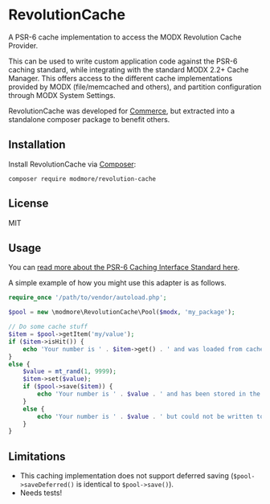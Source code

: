 # RevolutionCache

A PSR-6 cache implementation to access the MODX Revolution Cache Provider.

This can be used to write custom application code against the PSR-6 caching standard, while integrating with the standard MODX 2.2+ Cache Manager. This offers access to the different cache implementations provided by MODX (file/memcached and others), and partition configuration through MODX System Settings.

RevolutionCache was developed for [Commerce](https://www.modmore.com/commerce/), but extracted into a standalone composer package to benefit others. 

## Installation

Install RevolutionCache via [Composer](https://getcomposer.org):

````
composer require modmore/revolution-cache
````

## License

MIT

## Usage

You can [read more about the PSR-6 Caching Interface Standard here](http://www.php-fig.org/psr/psr-6/).

A simple example of how you might use this adapter is as follows.

```` php
require_once '/path/to/vendor/autoload.php';

$pool = new \modmore\RevolutionCache\Pool($modx, 'my_package');

// Do some cache stuff
$item = $pool->getItem('my/value');
if ($item->isHit()) {
    echo 'Your number is ' . $item->get() . ' and was loaded from cache.';
}
else {
    $value = mt_rand(1, 9999);
    $item->set($value);
    if ($pool->save($item)) {
        echo 'Your number is ' . $value . ' and has been stored in the cache.';
    }
    else {
        echo 'Your number is ' . $value . ' but could not be written to cache';
    }
}

````

## Limitations

- This caching implementation does not support deferred saving (`$pool->saveDeferred()` is identical to `$pool->save()`). 
- Needs tests!